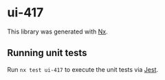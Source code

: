 # ui-417

This library was generated with [Nx](https://nx.dev).

## Running unit tests

Run `nx test ui-417` to execute the unit tests via [Jest](https://jestjs.io).
